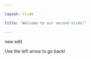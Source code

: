 ```yaml
---

layout: slide

title: "Welcome to our second slide!"

---
```


new edit

Use the left arrow to go back!


